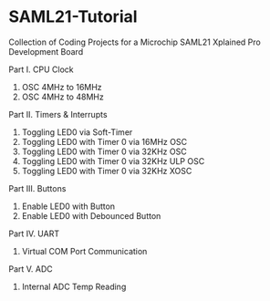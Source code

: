 # SAML21-Tutorial
Collection of Coding Projects for a Microchip SAML21 Xplained Pro Development Board

Part I. CPU Clock
1. OSC 4MHz to 16MHz
2. OSC 4MHz to 48MHz

Part II. Timers & Interrupts
1. Toggling LED0 via Soft-Timer
2. Toggling LED0 with Timer 0 via 16MHz OSC
3. Toggling LED0 with Timer 0 via 32KHz OSC
3. Toggling LED0 with Timer 0 via 32KHz ULP OSC
4. Toggling LED0 with Timer 0 via 32KHz XOSC

Part III. Buttons
1. Enable LED0 with Button
2. Enable LED0 with Debounced Button

Part IV. UART 
1. Virtual COM Port Communication

Part V. ADC
1. Internal ADC Temp Reading


